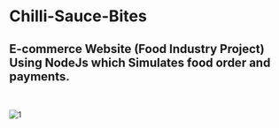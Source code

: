 # Chilli-Sauce-Bites
## E-commerce Website **(Food Industry Project)** Using NodeJs which Simulates food order and payments.
<br/>

![1](https://user-images.githubusercontent.com/63816783/190493917-0204d225-5010-4e5c-aa0a-cde399000df5.png)

 
